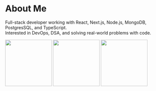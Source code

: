 # About Me

Full-stack developer working with React, Next.js, Node.js, MongoDB, PostgresSQL, and TypeScript.  
Interested in DevOps, DSA, and solving real-world problems with code.

<p >

  <img src="https://github-readme-stats.vercel.app/api/top-langs?username=raibikram&layout=compact&langs_count=6&theme=dracula&hide_border=true" height="150"/>
<!-- GitHub Stats -->
<img src="https://github-readme-stats.vercel.app/api?username=raibikram&show_icons=true&theme=dracula&hide_border=true" height="150"/>

<!-- GitHub Streak Stats (use latest domain) -->
<img src="https://streak-stats.demolab.com?user=raibikram&theme=dracula&hide_border=true" height="150"/> 


